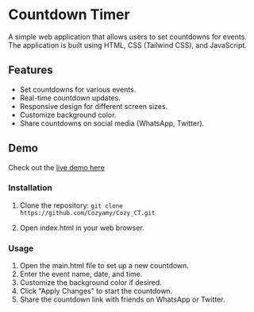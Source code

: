 # Countdown Timer

A simple web application that allows users to set countdowns for events. The application is built using HTML, CSS (Tailwind CSS), and JavaScript.

## Features
- Set countdowns for various events.
- Real-time countdown updates.
- Responsive design for different screen sizes.
- Customize background color.
- Share countdowns on social media (WhatsApp, Twitter).

## Demo

Check out the [live demo here](https://6581fdcf6717f3600617a685--willowy-starship-5b1ffd.netlify.app/)

### Installation
1. Clone the repository:
``` git clone https://github.com/Cozyamy/Cozy_CT.git ```

2. Open index.html in your web browser.

### Usage
1. Open the main.html file to set up a new countdown.
2. Enter the event name, date, and time.
3. Customize the background color if desired.
4. Click "Apply Changes" to start the countdown.
5. Share the countdown link with friends on WhatsApp or Twitter.